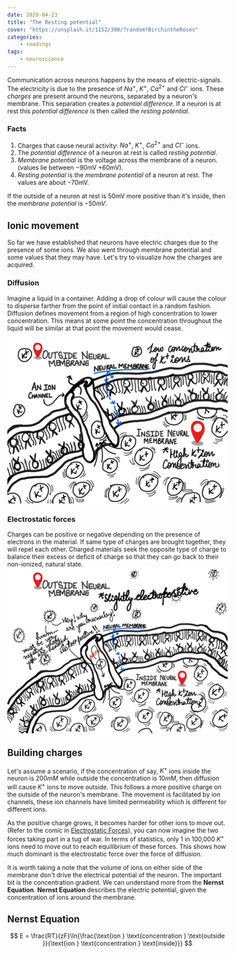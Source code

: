 ```yaml
---
date: 2020-04-23
title: "The Resting potential"
cover: "https://unsplash.it/1152/300/?random?BirchintheRoses"
categories:
    - readings
tags:
    - neuroscience
---
```


Communication across neurons happens by the means of electric-signals. The electricity is due to the presence of $Na^{+}$, $K^{+}$, $Ca^{2+}$ and $Cl^{-}$ ions. These _charges_ are present around the neurons, separated by a neuron's membrane. This separation creates a _potential difference_. If a neuron is at rest this _potential difference_ is then called the _resting potential_.

### Facts
1. Charges that cause neural activity: $Na^{+}$, $K^{+}$, $Ca^{2+}$ and $Cl^{-}$ ions.
2. The _potential difference_ of a neuron at rest is called _resting potential_.
3. _Membrane potential_ is the voltage across the membrane of a neuron. (values lie between $-90\text{mV}$ $+60\text{mV}$).
4. _Resting potential_ is the _membrane potential_ of a neuron at rest. The values are about $-70\text{mV}$.

If the outside of a neuron at rest is $50\text{mV}$ more positive than it's inside, then the _membrane potential_ is $-50{mV}$.

## Ionic movement
So far we have established that neurons have electric charges due to the presence of some ions. We also went through membrane potential and some values that they may have. Let's try to visualize how the charges are acquired.

### Diffusion
Imagine a liquid in a container. Adding a drop of colour will cause the colour to disperse farther from the point of initial contact in a random fashion. Diffusion defines movement from a region of high concentration to lower concentration. This means at some point the concentration throughout the liquid will be similar at that point the movement would cease.

![Fig: Diffusion of K+ ions, movement from a region of high-concentration (inside the membrane) to low-concentration (outside the membrane).](./images/diffusion.jpg)

### Electrostatic forces
Charges can be positive or negative depending on the presence of electrons in the material. If same type of charges are brought together, they will repel each other. Charged materials seek the opposite type of charge to balance their excess or deficit of charge so that they can go back to their non-ionized, natural state.
![Fig: Electrostatic effects prevent movement across the ion channel](./images/electrostatics-and-k-plus-ions.jpg)

## Building charges
Let's assume a scenario, if the concentration of say, $K^{+}$ ions inside the neuron is $200 mM$ while outside the concentration is $10mM$, then diffusion will cause $K^{+}$ ions to move outside. This follows a more positive charge on the outside of the neuron's membrane. The movement is facilitated by ion channels, these ion channels have limited permeability which is different for different ions. 

As the positive charge grows, it becomes harder for other ions to move out. (Refer to the comic in [Electrostatic Forces](#electrostatic-forces)), you can now imagine the two forces taking part in a tug of war. In terms of statistics, only 1 in 100,000 $K^{+}$ ions need to move out to reach equilibrium of these forces. This shows how much dominant is the electrostatic force over the force of diffusion.

It is worth taking a note that the volume of ions on either side of the membrane don't drive the electrical potential of the neuron. The important bit is the concentration gradient. We can understand more from the **Nernst Equation**. **Nernst Equation** describes the electric potential, given the concentration of ions around the membrane. 

## Nernst Equation
$$
E = \frac{RT}{zF}\ln{\frac{\text{ion } \text{concentration } \text{outside }}{\text{ion } \text{concentration } \text{inside}}}
$$

